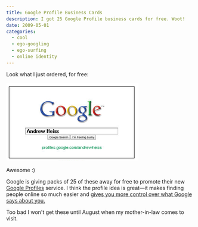 ```yaml
---
title: Google Profile Business Cards
description: I got 25 Google Profile business cards for free. Woot!
date: 2009-05-01
categories: 
  - cool
  - ego-googling
  - ego-surfing
  - online identity
---
```



Look what I just ordered, for free:

![Google Profile Business Card](google-profile-business-card.png)

Awesome :)

Google is giving packs of 25 of these away for free to promote their new [Google Profiles](http://www.google.com/profiles/andrewheiss "Andrew Heiss - Google Profile") service. I think the profile idea is great—it makes finding people online so much easier and [gives you more control over what Google says about you.](http://lifehacker.com/5221323/google-profiles-give-you-control-over-what-google-says-about-you "Lifehacker - Google Profiles Give You Control Over What Google Says About You - Google Profiles")

Too bad I won't get these until August when my mother-in-law comes to visit.
